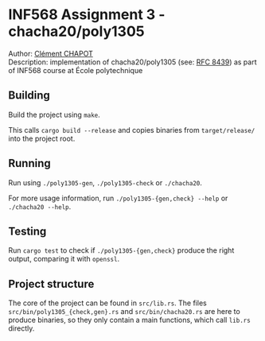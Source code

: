 # INF568 Assignment 3 - chacha20/poly1305

Author: [Clément CHAPOT](mailto:clement.chapot@polytechnique.edu) <br>
Description: implementation of chacha20/poly1305 (see: [RFC 8439](https://datatracker.ietf.org/doc/html/rfc8439)) as part of INF568 course at École polytechnique

## Building

Build the project using `make`.

This calls `cargo build --release` and copies binaries from `target/release/` into the project root.

## Running

Run using `./poly1305-gen`, `./poly1305-check` or `./chacha20`.

For more usage information, run `./poly1305-{gen,check} --help` or `./chacha20 --help`.

## Testing

Run `cargo test` to check if `./poly1305-{gen,check}` produce the right output, comparing it with `openssl`.

## Project structure

The core of the project can be found in `src/lib.rs`. The files `src/bin/poly1305_{check,gen}.rs` and `src/bin/chacha20.rs` are here to produce binaries, so they only contain a main functions, which call `lib.rs` directly.
